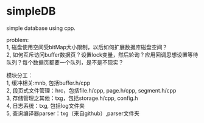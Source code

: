 # simpleDB
simple database using cpp.  

  

problem:  
1, 磁盘使用空间受bitMap大小限制，以后如何扩展数据库磁盘空间？  
2, 如何互斥访问buffer数据页？设置lock变量，然后轮询？应用回调思想设置等待队列？每个数据页都要一个队列，是不是不现实？



模块分工：  
1, 缓冲相关:mnb, 包括buffer.h/cpp  
2, 段页式文件管理：hrc，包括file.h/cpp, page.h/cpp, segment.h/cpp  
3, 存储管理之其他：txg，包括storage.h/cpp, config.h  
4, 日志系统：txg, 包括log文件夹  
5, 查询编译器parser：txg（来自github）,parser文件夹  
